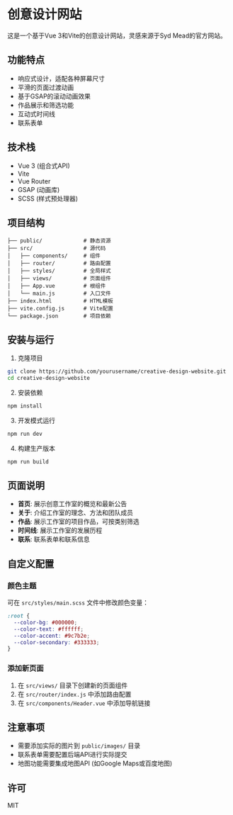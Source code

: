 # 创意设计网站

这是一个基于Vue 3和Vite的创意设计网站，灵感来源于Syd Mead的官方网站。

## 功能特点

- 响应式设计，适配各种屏幕尺寸
- 平滑的页面过渡动画
- 基于GSAP的滚动动画效果
- 作品展示和筛选功能
- 互动式时间线
- 联系表单

## 技术栈

- Vue 3 (组合式API)
- Vite
- Vue Router
- GSAP (动画库)
- SCSS (样式预处理器)

## 项目结构

```
├── public/             # 静态资源
├── src/                # 源代码
│   ├── components/     # 组件
│   ├── router/         # 路由配置
│   ├── styles/         # 全局样式
│   ├── views/          # 页面组件
│   ├── App.vue         # 根组件
│   └── main.js         # 入口文件
├── index.html          # HTML模板
├── vite.config.js      # Vite配置
└── package.json        # 项目依赖
```

## 安装与运行

1. 克隆项目

```bash
git clone https://github.com/yourusername/creative-design-website.git
cd creative-design-website
```

2. 安装依赖

```bash
npm install
```

3. 开发模式运行

```bash
npm run dev
```

4. 构建生产版本

```bash
npm run build
```

## 页面说明

- **首页**: 展示创意工作室的概览和最新公告
- **关于**: 介绍工作室的理念、方法和团队成员
- **作品**: 展示工作室的项目作品，可按类别筛选
- **时间线**: 展示工作室的发展历程
- **联系**: 联系表单和联系信息

## 自定义配置

### 颜色主题

可在 `src/styles/main.scss` 文件中修改颜色变量：

```scss
:root {
  --color-bg: #000000;
  --color-text: #ffffff;
  --color-accent: #9c7b2e;
  --color-secondary: #333333;
}
```

### 添加新页面

1. 在 `src/views/` 目录下创建新的页面组件
2. 在 `src/router/index.js` 中添加路由配置
3. 在 `src/components/Header.vue` 中添加导航链接

## 注意事项

- 需要添加实际的图片到 `public/images/` 目录
- 联系表单需要配置后端API进行实际提交
- 地图功能需要集成地图API (如Google Maps或百度地图)

## 许可

MIT 